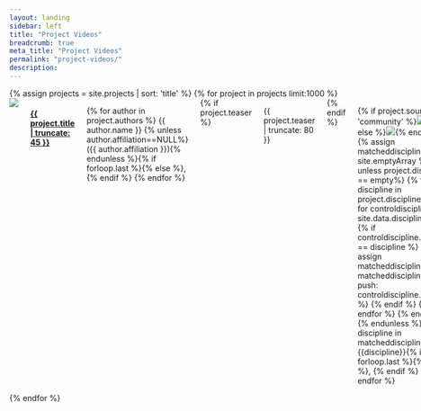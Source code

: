 ```yaml
---
layout: landing
sidebar: left
title: "Project Videos"
breadcrumb: true
meta_title: "Project Videos"
permalink: "project-videos/"
description:
---
```

<div class="row">
	<div class="small-12 columns t30">
		<div class="row" id="listprojects">
			{% assign projects = site.projects | sort: 'title' %}
			{% for project in projects limit:1000 %}
				<div id="project_{{ project.identifier }}" class="large-4 medium-6 columns projectbox">
					<a href="{{ project.url | relative_url }}" title="View {{ project.title | escape_once }}"><img src="https://img.youtube.com/vi/{{ project.youtubeid}}/mqdefault.jpg" class="videothumbnail'"></a>
					<a href="{{ project.url | relative_url }}" title="View {{ project.title | escape_once }}"><h4>{{ project.title | truncate: 45 }}</h4></a>
					<p class="strong">{% for author in project.authors %}
						{{ author.name }} {% unless author.affiliation==NULL%}({{ author.affiliation }}){% endunless %}{% if forloop.last %}{% else %}, {% endif %}
						{% endfor %}</p>
					{% if project.teaser %}<p>{{ project.teaser | truncate: 80 }}</p>{% endif %}
					<p class="source_disciplines">{% if project.source == 'community' %}<img src="{{ 'assets/img/circle-cobalt.svg' | relative_url }}">{% else %}<img src="{{ 'assets/img/circle-brilliant-amber.svg' | relative_url }}">{% endif %}
					{% assign matcheddisciplines = site.emptyArray %}
					{% unless project.disciplines == empty%}
						{% for discipline in project.disciplines %}
							{% for controldiscipline in site.data.disciplines %}
								{% if controldiscipline.identifier == discipline %}
									{% assign matcheddisciplines = matcheddisciplines | push: controldiscipline.name %}
								{% endif %}
							{% endfor %}
						{% endfor %}
					{% endunless %}
					{% for discipline in matcheddisciplines %}
					<span>{{discipline}}</span>{% if forloop.last %}{% else %}, {% endif %}
					{% endfor %}</p>
				</div>
			{% endfor %}
		</div>
	</div><!-- /.small-8 small-offset-2.columns -->
</div><!-- /.row -->
